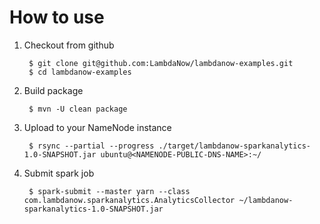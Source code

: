 How to use
==========

1. Checkout from github

		$ git clone git@github.com:LambdaNow/lambdanow-examples.git
		$ cd lambdanow-examples
	
2. Build package

		$ mvn -U clean package
		
3. Upload to your NameNode instance
 
		$ rsync --partial --progress ./target/lambdanow-sparkanalytics-1.0-SNAPSHOT.jar ubuntu@<NAMENODE-PUBLIC-DNS-NAME>:~/
		
4. Submit spark job
	
		$ spark-submit --master yarn --class com.lambdanow.sparkanalytics.AnalyticsCollector ~/lambdanow-sparkanalytics-1.0-SNAPSHOT.jar
	
